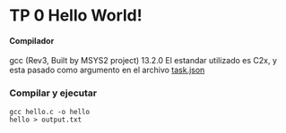 # TP 0 Hello World!

#### Compilador
gcc (Rev3, Built by MSYS2 project) 13.2.0
El estandar utilizado es C2x, y esta pasado como argumento en el archivo [task.json](other_file.md)

### Compilar y ejecutar
```
gcc hello.c -o hello
hello > output.txt
```
